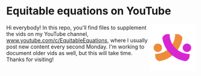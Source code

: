 # Equitable equations on YouTube
[<img src="logo_transparent.png" align="right" height="125" />](<https://www.youtube.com/c/EquitableEquations>)

Hi everybody! In this repo, you'll find files to supplement the vids on my YouTube channel, www.youtube.com/c/EquitableEquations, where I usually post new content every second Monday. I'm working to document older vids as well, but this will take time. Thanks for visiting!

